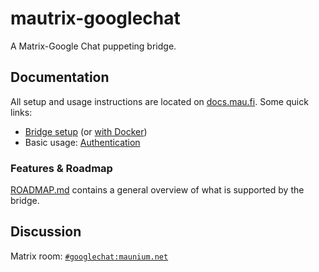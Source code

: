 # mautrix-googlechat
A Matrix-Google Chat puppeting bridge.

## Documentation
All setup and usage instructions are located on
[docs.mau.fi](https://docs.mau.fi/bridges/python/googlechat/index.html).
Some quick links:

* [Bridge setup](https://docs.mau.fi/bridges/python/setup/index.html?bridge=googlechat)
  (or [with Docker](https://docs.mau.fi/bridges/python/setup/docker.html?bridge=googlechat))
* Basic usage: [Authentication](https://docs.mau.fi/bridges/python/hangouts/authentication.html)

### Features & Roadmap
[ROADMAP.md](https://github.com/mautrix/hangouts/blob/master/ROADMAP.md)
contains a general overview of what is supported by the bridge.

## Discussion
Matrix room: [`#googlechat:maunium.net`](https://matrix.to/#/#googlechat:maunium.net)
